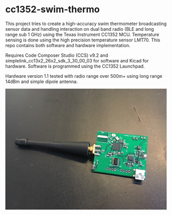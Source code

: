 # cc1352-swim-thermo
This project tries to create a high-accuracy swim thermometer broadcasting sensor data and handling interaction on dual band radio (BLE and long range sub 1 GHz) using the Texas Instrument CC1352 MCU. Temperature sensing is done using the high precision temperature sensor LMT70. This repo contains both software and hardware implementation.

Requires Code Composer Studio (CCS) v9.2 and simplelink_cc13x2_26x2_sdk_3_30_00_03 for software and Kicad for hardware. Software is programmed using the CC1352 Launchpad.

Hardware version 1.1 tested with radio range over 500m+ using long range 14dBm and simple dipole antenna.

![alt text](https://github.com/mik4el/cc1352-swim-thermo/raw/master/cc1352v1_1.jpg)

